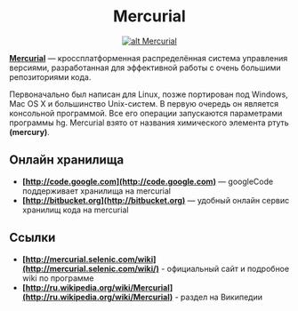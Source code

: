 <h1 align="center">
  <a  href="#mercurial"
      class="anchor"
      name="mercurial"><span class="mini-icon mini-icon-link"></span></a>
  Mercurial
</h1>

<p align="center">
  <a href="https://github.com/uran1980/web-dev-blog/blob/master/Mercurial/README.md">
    <img  style="max-width:100%;"
          alt="alt Mercurial"
          src="https://raw.github.com/uran1980/web-dev-blog/master/Mercurial/images/mercurial.png" />
  </a>
</p>

**[Mercurial](http://ru.wikipedia.org/wiki/Mercurial)** — кроссплатформенная распределённая система управления версиями, разработанная для эффективной работы с очень большими репозиториями кода.

Первоначально был написан для Linux, позже портирован под Windows, Mac OS X и большинство Unix-систем. В первую очередь он является консольной программой. Все его операции запускаются параметрами программы hg. Mercurial взято от названия химического элемента ртуть **(mercury)**.


## Онлайн хранилища
* **[http://code.google.com](http://code.google.com)** — googleCode поддерживает хранилища на mercurial
* **[http://bitbucket.org](http://bitbucket.org)** — удобный онлайн сервис хранилищ кода на mercurial


## Ссылки
* **[http://mercurial.selenic.com/wiki](http://mercurial.selenic.com/wiki/)** - официальный сайт и подробное wiki по программе
* **[http://ru.wikipedia.org/wiki/Mercurial](http://ru.wikipedia.org/wiki/Mercurial)** - раздел на Википедии
